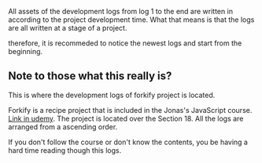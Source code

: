 

All assets of the development logs from log 1 to the end are written in according to the project development time. What that means is that the logs are all written at a stage of a project. 

therefore, it is recommeded to notice the newest logs and start from the beginning.

## Note to those what this really is?

This is where the development logs of forkify project is located.

Forkify is a recipe project that is included in the Jonas's JavaScript course. [Link in udemy](https://www.udemy.com/course/the-complete-javascript-course/). The project is located over the Section 18.  All the logs are arranged from a ascending order.

If you don't follow the course or don't know the contents, you be having a hard time reading though this logs.